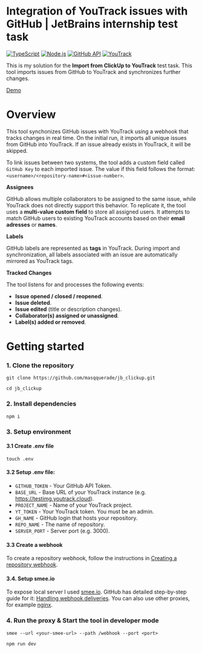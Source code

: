 # Integration of YouTrack issues with GitHub | JetBrains internship test task
[![TypeScript](https://img.shields.io/badge/TypeScript-5.x-blue)](#)
[![Node.js](https://img.shields.io/badge/Node.js-18%2B-green)](#)
[![GitHub API](https://img.shields.io/badge/GitHub-REST%20API-black)](#)
[![YouTrack](https://img.shields.io/badge/YouTrack-REST%20API-purple)](#)

This is my solution for the **Import from ClickUp to YouTrack** test task. This tool imports issues from GitHub to YouTrack and synchronizes further changes.

[Demo](https://youtu.be/ZjaPEp95DzY)

# Overview
This tool synchonizes GitHub issues with YouTrack using a webhook that tracks changes in real time.
On the initial run, it imports all unique issues from GitHub into YouTrack.
If an issue already exists in YouTrack, it will be skipped.

To link issues between two systems, the tool adds a custom field called `GitHub Key` to each imported issue. The value if this field follows the format: `<username>/<repository-name>#<issue-number>`.

**Assignees**

GitHub allows multiple collaborators to be assigned to the same issue, while YouTrack does not directly support this behavior. To replicate it, the tool uses a **multi-value custom field** to store all assigned users. It attempts to match GitHub users to existing YouTrack accounts based on their **email adresses** or **names**.

**Labels**

GitHub labels are represented as **tags** in YouTrack. During import and synchronization, all labels associated with an issue are automatically mirrored as YouTrack tags.

**Tracked Changes**

The tool listens for and processes the following events:

- **Issue opened / closed / reopened**.
- **Issue deleted**.
- **Issue edited** (title or description changes).
- **Collaborator(s) assigned or unassigned**.
- **Label(s) added or removed**.

# Getting started
### 1. Clone the repository
`git clone https://github.com/masqquerade/jb_clickup.git`

`cd jb_clickup`

### 2. Install dependencies
`npm i`

### 3. Setup environment
#### 3.1 Create .env file
`touch .env`

#### 3.2 Setup .env file:
- `GITHUB_TOKEN` - Your GitHub API Token.
- `BASE_URL` - Base URL of your YouTrack instance (e.g. https://testimg.youtrack.cloud).
- `PROJECT_NAME` - Name of your YouTrack project.
- `YT_TOKEN` - Your YouTrack token. You must be an admin.
- `GH_NAME` - GitHub login that hosts your repository.
- `REPO_NAME` - The name of repository.
- `SERVER_PORT` - Server port (e.g. 3000).

#### 3.3 Create a webhook
To create a repository webhook, follow the instructions in [Creating a repository webhook](https://docs.github.com/en/webhooks/using-webhooks/creating-webhooks#creating-a-repository-webhook).

#### 3.4. Setup smee.io
To expose local server I used [smee.io](https://smee.io/). 
GitHub has detailed step-by-step guide for it: [Handling webhook deliveries](https://docs.github.com/en/webhooks/using-webhooks/handling-webhook-deliveries). You can also use other proxies, for example [nginx](https://nginx.org/).

### 4. Run the proxy & Start the tool in developer mode
`smee --url <your-smee-url> --path /webhook --port <port>`

`npm run dev`
